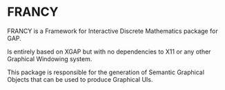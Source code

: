 # FRANCY

FRANCY is a Framework for Interactive Discrete Mathematics package for GAP.

Is entirely based on XGAP but with no dependencies to X11 or any other Graphical Windowing system.

This package is responsible for the generation of Semantic Graphical Objects that can be used to produce Graphical UIs.
